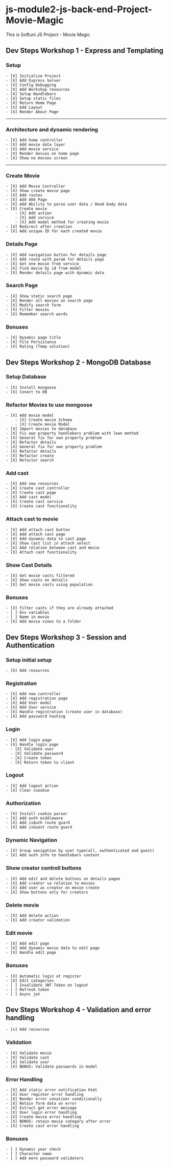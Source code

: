 # js-module2-js-back-end-Project-Movie-Magic
This is Softuni JS Project - Movie Magic

## Dev Steps Workshop 1 - Express and Templating

### Setup   
    - [X] Initialize Project
    - [X] Add Express Server
    - [X] Config Debugging
    - [X] Add Workshop resources
    - [X] Setup Handlebars
    - [X] Setup static files
    - [X] Return Home Page
    - [X] Add Layout
    - [X] Render About Page
---
### Architecture and dynamic rendering
    - [X] Add home controller 
    - [X] Add movie data layer
    - [X] Add movie service
    - [X] Render movies on home page
    - [X] Show no movies screen
---
### Create Movie
    - [X] Add Movie Controller 
    - [X] Show create movie page
    - [X] Add routes
    - [X] Add 404 Page
    - [X] Add Ability to parse user data / Read body data
    - [X] Create movie
        - [X] Add action
        - [X] Add service
        - [X] Add model method for creating movie
    - [X] Redirect after creation
    - [X] Add unique ID for each created movie
### Details Page
    - [X] Add navigation button for details page
    - [X] Add route with param for details page
    - [X] Get one movie from service
    - [X] Find movie by id from model
    - [X] Render details page with dynamic data
### Search Page
    - [X] Show static search page
    - [X] Render all movies on search page
    - [X] Modify search form
    - [X] Filter movies
    - [X] Remember search words

### Bonuses
    - [X] Dynamic page title
    - [X] File Persistance
    - [X] Rating (Temp solution)


## Dev Steps Workshop 2 - MongoDB Database

### Setup Database
    - [X] Install mongoose
    - [X] Conect to DB

### Refactor Movies to use mongoose
    - [X] Add movie model
        - [X] Create movie Schema
        - [X] Create movie Model
    - [X] Import movies to database
    - [X] Fix own property handlebars problem with lean method
    - [X] General fix for own property problem
    - [X] Refactor details
    - [X] General fix for own property problem
    - [X] Refactor details
    - [X] Refactor create
    - [X] Refactor search

### Add cast
    - [X] Add new resources
    - [X] Create cast controller
    - [X] Create cast page
    - [X] Add cast model
    - [X] Create cast service
    - [X] Create cast functionality

### Attach cast to movie
    - [X] Add attach cast button 
    - [X] Add attach cast page
    - [X] Add dynamic data to cast page
    - [X] Show cast list in attach select
    - [X] Add relation between cast and movie
    - [X] Attach cast functionality

### Show Cast Details
    - [X] Get movie casts filtered
    - [X] Show casts on details
    - [X] Get movie casts using population

### Bonuses
    - [X] Filter casts if they are already attached
    - [ ] Env variables
    - [ ] Name in movie
    - [X] Add movie views to a folder

## Dev Steps Workshop 3 - Session and Authentication

### Setup initial setup
    - [X] Add resources

### Registration
    - [X] Add new controller
    - [X] Add registration page
    - [X] Add User model
    - [X] Add User service
    - [X] Handle registration (create user in database)
    - [X] Add password hashing

### Login
    - [X] Add login page
    - [X] Handle login page
      - [X] Validate user
      - [X] Validate password
      - [X] Create token
      - [X] Return token to client

### Logout
    - [X] Add logout action
    - [X] Clear coookie

### Authorization
    - [X] Install cookie parser
    - [X] Add auth middleware
    - [X] Add isAuth route guard
    - [X] Add isGuest route guard

### Dynamic Navigation
    - [X] Group navigation by user type(all, authenticated and guest)
    - [X] Add auth info to handlebars context


### Show creator controll buttons
    - [X] Add edit and delete buttons on details pagee
    - [X] Add creator sa relation to movies
    - [X] Add user as creator on movie create
    - [X] Show buttons only for creators

### Delete movie
    - [X] Add delete action
    - [X] Add creator validation
### Edit movie
    - [X] Add edit page
    - [X] Add dynamic movie data to edit page
    - [X] Handle edit page

### Bonuses
    - [X] Automatic login at register
    - [X] Edit categories
    - [ ] Invalidate JWT Token on logout
    - [ ] Refresh token
    - [ ] Async jwt

## Dev Steps Workshop 4 - Validation and error handling

    - [x] Add recources
### Validation
    - [X] Validate movie
    - [X] Validate cast
    - [X] Validate user
    - [X] BONUS: Validate passwords in model 

### Error Handling
    - [X] Add static error notification html
    - [X] User register error handling
    - [X] Render error conatiner conditionally
    - [X] Retain form data on error
    - [X] Extract get error message
    - [X] User login error handling
    - [X] Create movie error handling
    - [X] BONUS: retain movie category after error
    - [X] Create cast error handling

### Bonuses
    - [ ] Dynamic year check
    - [ ] Character name
    - [ ] Add more password validators


